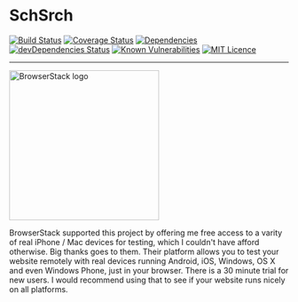 # SchSrch

[![Build Status](https://travis-ci.org/micromaomao/schsrch.svg?branch=master)](https://travis-ci.org/micromaomao/schsrch)
[![Coverage Status](https://coveralls.io/repos/github/micromaomao/schsrch/badge.svg?branch=dev)](https://coveralls.io/github/micromaomao/schsrch?branch=dev)
[![Dependencies](https://david-dm.org/micromaomao/schsrch.svg)](https://david-dm.org/micromaomao/schsrch)
[![devDependencies Status](https://david-dm.org/micromaomao/schsrch/dev-status.svg)](https://david-dm.org/micromaomao/schsrch?type=dev)
[![Known Vulnerabilities](https://snyk.io/test/github/micromaomao/schsrch/badge.svg)](https://snyk.io/test/github/micromaomao/schsrch)
[![MIT Licence](https://badges.frapsoft.com/os/mit/mit.svg?v=103)](https://opensource.org/licenses/mit-license.php)

----

<a href="https://www.browserstack.com/"><img alt="BrowserStack logo" src="https://bstacksupport.zendesk.com/attachments/token/bueUNYiYxIt9MAgcZtTTLFS59/?name=Logo-01.svg" width="270"></a>

BrowserStack supported this project by offering me free access to a varity of real iPhone / Mac devices for testing, which I couldn't have afford otherwise. Big thanks goes to them.
Their platform allows you to test your website remotely with real devices running Android, iOS, Windows, OS X and even Windows Phone, just in your browser.
There is a 30 minute trial for new users. I would recommend using that to see if your website runs nicely on all platforms.
